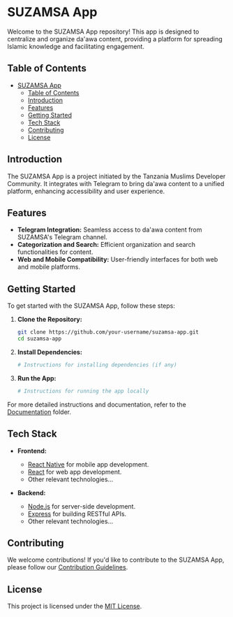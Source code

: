 # SUZAMSA App

Welcome to the SUZAMSA App repository! This app is designed to centralize and organize da'awa content, providing a platform for spreading Islamic knowledge and facilitating engagement.

## Table of Contents

- [SUZAMSA App](#suzamsa-app)
  - [Table of Contents](#table-of-contents)
  - [Introduction](#introduction)
  - [Features](#features)
  - [Getting Started](#getting-started)
  - [Tech Stack](#tech-stack)
  - [Contributing](#contributing)
  - [License](#license)

## Introduction

The SUZAMSA App is a project initiated by the Tanzania Muslims Developer Community. It integrates with Telegram to bring da'awa content to a unified platform, enhancing accessibility and user experience.

## Features

- **Telegram Integration:** Seamless access to da'awa content from SUZAMSA's Telegram channel.
- **Categorization and Search:** Efficient organization and search functionalities for content.
- **Web and Mobile Compatibility:** User-friendly interfaces for both web and mobile platforms.

## Getting Started

To get started with the SUZAMSA App, follow these steps:

1. **Clone the Repository:**
   ```bash
   git clone https://github.com/your-username/suzamsa-app.git
   cd suzamsa-app
   ```

2. **Install Dependencies:**
   ```bash
   # Instructions for installing dependencies (if any)
   ```

3. **Run the App:**
   ```bash
   # Instructions for running the app locally
   ```

For more detailed instructions and documentation, refer to the [Documentation](./docs) folder.

## Tech Stack

- **Frontend:**
  - [React Native](https://reactnative.dev/) for mobile app development.
  - [React](https://reactjs.org/) for web app development.
  - Other relevant technologies...

- **Backend:**
  - [Node.js](https://nodejs.org/) for server-side development.
  - [Express](https://expressjs.com/) for building RESTful APIs.
  - Other relevant technologies...

## Contributing

We welcome contributions! If you'd like to contribute to the SUZAMSA App, please follow our [Contribution Guidelines](./CONTRIBUTING.md).

## License

This project is licensed under the [MIT License](./LICENSE).

